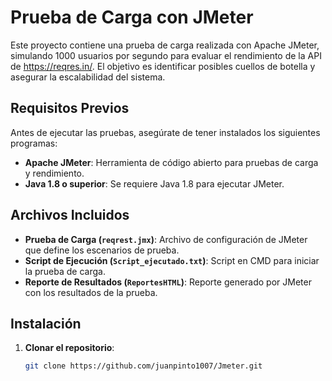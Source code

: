 # Prueba de Carga con JMeter

Este proyecto contiene una prueba de carga realizada con Apache JMeter, simulando 1000 usuarios por segundo para evaluar el rendimiento de la API de https://reqres.in/. El objetivo es identificar posibles cuellos de botella y asegurar la escalabilidad del sistema.

## Requisitos Previos

Antes de ejecutar las pruebas, asegúrate de tener instalados los siguientes programas:

- **Apache JMeter**: Herramienta de código abierto para pruebas de carga y rendimiento.
- **Java 1.8 o superior**: Se requiere Java 1.8 para ejecutar JMeter.

## Archivos Incluidos

- **Prueba de Carga (`reqrest.jmx`)**: Archivo de configuración de JMeter que define los escenarios de prueba.
- **Script de Ejecución (`Script_ejecutado.txt`)**: Script en CMD para iniciar la prueba de carga.
- **Reporte de Resultados (`ReportesHTML`)**: Reporte generado por JMeter con los resultados de la prueba.

## Instalación

1. **Clonar el repositorio**:

   ```bash
   git clone https://github.com/juanpinto1007/Jmeter.git
